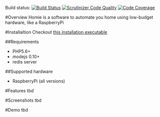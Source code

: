 Build status: [![Build Status](https://travis-ci.org/brainexe/homie.png?branch=master)](https://travis-ci.org/brainexe/raspberry)
[![Scrutinizer Code Quality](https://scrutinizer-ci.com/g/brainexe/homie/badges/quality-score.png?b=master)](https://scrutinizer-ci.com/g/brainexe/homie/?branch=master)
[![Code Coverage](https://scrutinizer-ci.com/g/brainexe/homie/badges/coverage.png?b=master)](https://scrutinizer-ci.com/g/brainexe/homie/?branch=master)

#Overview
Homie is a software to automate you home using low-budget hardware, like a RaspberryPi

#Installaltion
Checkout [this installation executable](https://github.com/brainexe/homie_install)

##Requirements
- PHP5.6+
- modejs 0.10+
- redis server

##Supported hardware
- RaspberryPi (all versions)

#Features
tbd

#Screenshots
tbd

#Demo
tbd
